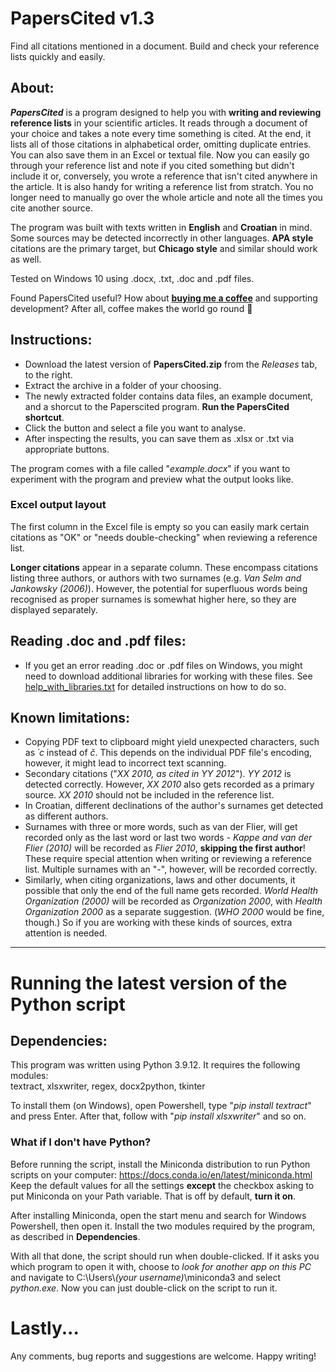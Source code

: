 # PapersCited v1.3 
Find all citations mentioned in a document. Build and check your reference lists quickly and easily.  

## About:
***PapersCited*** is a program designed to help you with **writing and reviewing reference lists** in your scientific articles. It reads through a document of your choice and takes a note every time something is cited. At the end, it lists all of those citations in alphabetical order, omitting duplicate entries. You can also save them in an Excel or textual file.
Now you can easily go through your reference list and note if you cited something but didn't include it or, conversely, you wrote a reference that isn't cited anywhere in the article. It is also handy for writing a reference list from stratch. You no longer need to manually go over the whole article and note all the times you cite another source.  

The program was built with texts written in **English** and **Croatian** in mind. Some sources may be detected incorrectly in other languages. **APA style** citations are the primary target, but **Chicago style** and similar should work as well.

Tested on Windows 10 using .docx, .txt, .doc and .pdf files. 

Found PapersCited useful? How about [**buying me a coffee**](https://www.buymeacoffee.com/mkranj61) and supporting development? After all, coffee makes the world go round :star_struck:

## Instructions:
- Download the latest version of **PapersCited.zip** from the *Releases* tab, to the right.
- Extract the archive in a folder of your choosing.
- The newly extracted folder contains data files, an example document, and a shorcut to the Paperscited program. **Run the PapersCited shortcut**.
- Click the button and select a file you want to analyse.
- After inspecting the results, you can save them as .xlsx or .txt via appropriate buttons.

The program comes with a file called "*example.docx*" if you want to experiment with the program and preview what the output looks like.

### Excel output layout
The first column in the Excel file is empty so you can easily mark certain citations as "OK" or "needs double-checking" when reviewing a reference list.

**Longer citations** appear in a separate column. These encompass citations listing three authors, or authors with two surnames (e.g. *Van Selm and Jankowsky (2006)*). However, the potential for superfluous words being recognised as proper surnames is somewhat higher here, so they are displayed separately.

## Reading .doc and .pdf files:
- If you get an error reading .doc or .pdf files on Windows, you might need to download additional libraries for working with these files. See [help_with_libraries.txt](https://github.com/Mkranj/PapersCited/blob/main/help_with_libraries.txt) for detailed instructions on how to do so. 

## Known limitations:
- Copying PDF text to clipboard might yield unexpected characters, such as *´c* instead of *č*. This depends on the individual PDF file's encoding, however, it might lead to incorrect text scanning. 
- Secondary citations ("*XX 2010, as cited in YY 2012*"). *YY 2012* is detected correctly. However, *XX 2010* also gets recorded as a primary source. *XX 2010* should not be included in the reference list.
- In Croatian, different declinations of the author's surnames get detected as different authors.
- Surnames with three or more words, such as van der Flier, will get recorded only as the last word or last two words - *Kappe and van der Flier (2010)* will be recorded as *Flier 2010*, **skipping the first author**! These require special attention when writing or reviewing a reference list. Multiple surnames with an "*-*", however, will be recorded correctly.
- Similarly, when citing organizations, laws and other documents, it possible that only the end of the full name gets recorded. *World Health Organization (2000)* will be recorded as *Organization 2000*, with *Health Organization 2000* as a separate suggestion. (*WHO 2000* would be fine, though.) So if you are working with these kinds of sources, extra attention is needed.

---
# Running the latest version of the Python script  
## Dependencies:  
This program was written using Python 3.9.12. It requires the following modules:  
textract, xlsxwriter, regex, docx2python, tkinter

To install them (on Windows), open Powershell, type "*pip install textract*" and press Enter. After that, follow with "*pip install xlsxwriter*" and so on.

### What if I don't have Python?  
Before running the script, install the Miniconda distribution to run Python scripts on your computer: 
https://docs.conda.io/en/latest/miniconda.html  
Keep the default values for all the settings **except** the checkbox asking to put Miniconda on your Path variable. That is off by default, **turn it on**.  

After installing Miniconda, open the start menu and search for Windows Powershell, then open it. Install the two modules required by the program, as described in **Dependencies**.

With all that done, the script should run when double-clicked. If it asks you which program to open it with, choose to *look for another app on this PC* and navigate to C:\Users\\*(your username)*\miniconda3 and select *python.exe*. Now you can just double-click on the script to run it.

# Lastly...  
Any comments, bug reports and suggestions are welcome. Happy writing!
